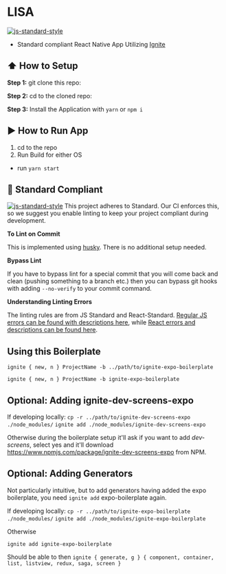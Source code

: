 #  LISA
[![js-standard-style](https://img.shields.io/badge/code%20style-standard-brightgreen.svg?style=flat)](http://standardjs.com/)

* Standard compliant React Native App Utilizing [Ignite](https://github.com/infinitered/ignite)

## :arrow_up: How to Setup

**Step 1:** git clone this repo:

**Step 2:** cd to the cloned repo:

**Step 3:** Install the Application with `yarn` or `npm i`


## :arrow_forward: How to Run App

1. cd to the repo
2. Run Build for either OS
  * run `yarn start`

## :no_entry_sign: Standard Compliant

[![js-standard-style](https://cdn.rawgit.com/feross/standard/master/badge.svg)](https://github.com/feross/standard)
This project adheres to Standard.  Our CI enforces this, so we suggest you enable linting to keep your project compliant during development.

**To Lint on Commit**

This is implemented using [husky](https://github.com/typicode/husky). There is no additional setup needed.

**Bypass Lint**

If you have to bypass lint for a special commit that you will come back and clean (pushing something to a branch etc.) then you can bypass git hooks with adding `--no-verify` to your commit command.

**Understanding Linting Errors**

The linting rules are from JS Standard and React-Standard.  [Regular JS errors can be found with descriptions here](http://eslint.org/docs/rules/), while [React errors and descriptions can be found here](https://github.com/yannickcr/eslint-plugin-react).

## Using this Boilerplate

`ignite { new, n } ProjectName -b ../path/to/ignite-expo-boilerplate`

`ignite { new, n } ProjectName -b ignite-expo-boilerplate`

## Optional: Adding ignite-dev-screens-expo

If developing locally:
`cp -r ../path/to/ignite-dev-screens-expo ./node_modules/`
`ignite add ./node_modules/ignite-dev-screens-expo`

Otherwise during the boilerplate setup it'll ask if you want to add *dev-screens*, select yes and it'll download https://www.npmjs.com/package/ignite-dev-screens-expo from NPM.

## Optional: Adding Generators

Not particularly intuitive, but to add generators having added the expo boilerplate, you need `ignite add` expo-boilerplate again.

If developing locally:
`cp -r ../path/to/ignite-expo-boilerplate ./node_modules/`
`ignite add ./node_modules/ignite-expo-boilerplate`

Otherwise

`ignite add ignite-expo-boilerplate`

Should be able to then `ignite { generate, g } { component, container, list, listview, redux, saga, screen }`
